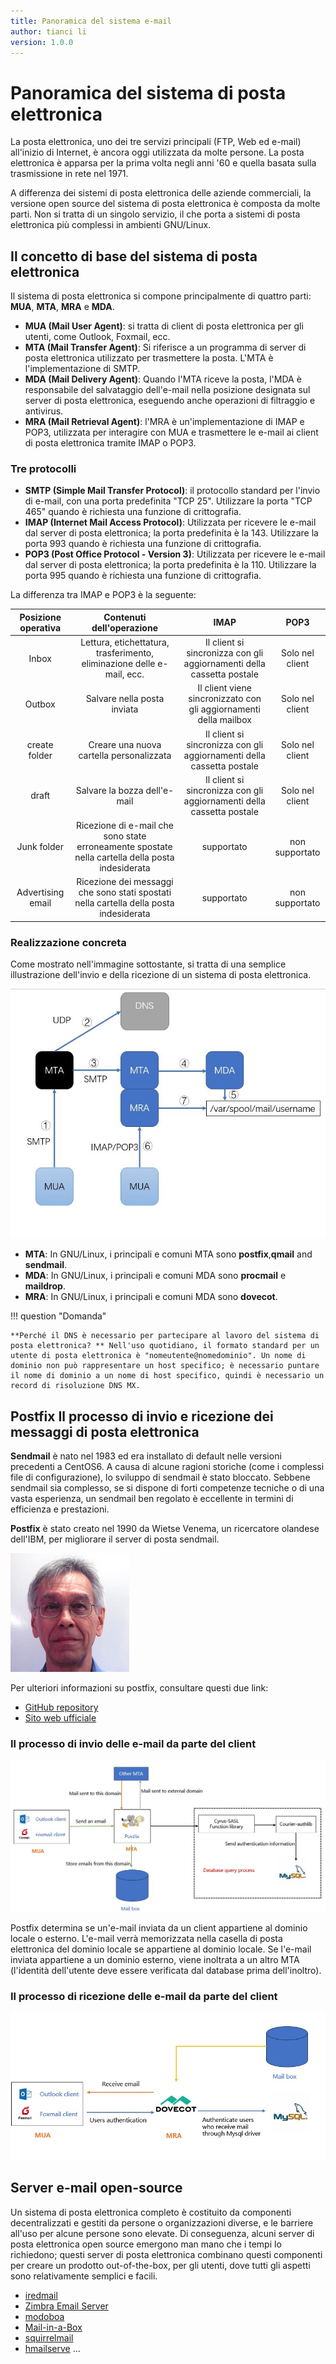 ```yaml
---
title: Panoramica del sistema e-mail
author: tianci li
version: 1.0.0
---
```


# Panoramica del sistema di posta elettronica

La posta elettronica, uno dei tre servizi principali (FTP, Web ed e-mail) all'inizio di Internet, è ancora oggi utilizzata da molte persone. La posta elettronica è apparsa per la prima volta negli anni '60 e quella basata sulla trasmissione in rete nel 1971.

A differenza dei sistemi di posta elettronica delle aziende commerciali, la versione open source del sistema di posta elettronica è composta da molte parti. Non si tratta di un singolo servizio, il che porta a sistemi di posta elettronica più complessi in ambienti GNU/Linux.

## Il concetto di base del sistema di posta elettronica

Il sistema di posta elettronica si compone principalmente di quattro parti: **MUA**, **MTA**, **MRA** e **MDA**.

- **MUA (Mail User Agent)**: si tratta di client di posta elettronica per gli utenti, come Outlook, Foxmail, ecc.
- **MTA (Mail Transfer Agent)**: Si riferisce a un programma di server di posta elettronica utilizzato per trasmettere la posta. L'MTA è l'implementazione di SMTP.
- **MDA (Mail Delivery Agent)**: Quando l'MTA riceve la posta, l'MDA è responsabile del salvataggio dell'e-mail nella posizione designata sul server di posta elettronica, eseguendo anche operazioni di filtraggio e antivirus.
- **MRA (Mail Retrieval Agent)**: l'MRA è un'implementazione di IMAP e POP3, utilizzata per interagire con MUA e trasmettere le e-mail ai client di posta elettronica tramite IMAP o POP3.

### Tre protocolli

- **SMTP (Simple Mail Transfer Protocol)**: il protocollo standard per l'invio di e-mail, con una porta predefinita "TCP 25". Utilizzare la porta "TCP 465" quando è richiesta una funzione di crittografia.
- **IMAP (Internet Mail Access Protocol)**: Utilizzata per ricevere le e-mail dal server di posta elettronica; la porta predefinita è la 143. Utilizzare la porta 993 quando è richiesta una funzione di crittografia.
- **POP3 (Post Office Protocol - Version 3)**: Utilizzata per ricevere le e-mail dal server di posta elettronica; la porta predefinita è la 110. Utilizzare la porta 995 quando è richiesta una funzione di crittografia.

La differenza tra IMAP e POP3 è la seguente:

| Posizione operativa |                                    Contenuti dell'operazione                                     |                                 IMAP                                  |      POP3       |
|:-------------------:|:------------------------------------------------------------------------------------------------:|:---------------------------------------------------------------------:|:---------------:|
|        Inbox        |              Lettura, etichettatura, trasferimento, eliminazione delle e-mail, ecc.              | Il client si sincronizza con gli aggiornamenti della cassetta postale | Solo nel client |
|       Outbox        |                                   Salvare nella posta inviata                                    |   Il client viene sincronizzato con gli aggiornamenti della mailbox   | Solo nel client |
|    create folder    |                             Creare una nuova cartella personalizzata                             | Il client si sincronizza con gli aggiornamenti della cassetta postale | Solo nel client |
|        draft        |                                   Salvare la bozza dell'e-mail                                   | Il client si sincronizza con gli aggiornamenti della cassetta postale | Solo nel client |
|     Junk folder     | Ricezione di e-mail che sono state erroneamente spostate nella cartella della posta indesiderata |                              supportato                               | non supportato  |
|  Advertising email  |      Ricezione dei messaggi che sono stati spostati nella cartella della posta indesiderata      |                              supportato                               | non supportato  |

### Realizzazione concreta

Come mostrato nell'immagine sottostante, si tratta di una semplice illustrazione dell'invio e della ricezione di un sistema di posta elettronica.

![Simple email system](./email-images/email-system01.jpg)

- **MTA**: In GNU/Linux, i principali e comuni MTA sono **postfix**,**qmail** and **sendmail**.
- **MDA**: In GNU/Linux, i principali e comuni MDA sono **procmail** e **maildrop**.
- **MRA**: In GNU/Linux, i principali e comuni MDA sono **dovecot**.

!!! question "Domanda"

    **Perché il DNS è necessario per partecipare al lavoro del sistema di posta elettronica? ** Nell'uso quotidiano, il formato standard per un utente di posta elettronica è "nomeutente@nomedominio". Un nome di dominio non può rappresentare un host specifico; è necessario puntare il nome di dominio a un nome di host specifico, quindi è necessario un record di risoluzione DNS MX.

## Postfix Il processo di invio e ricezione dei messaggi di posta elettronica

**Sendmail** è nato nel 1983 ed era installato di default nelle versioni precedenti a CentOS6. A causa di alcune ragioni storiche (come i complessi file di configurazione), lo sviluppo di sendmail è stato bloccato. Sebbene sendmail sia complesso, se si dispone di forti competenze tecniche o di una vasta esperienza, un sendmail ben regolato è eccellente in termini di efficienza e prestazioni.

**Postfix** è stato creato nel 1990 da Wietse Venema, un ricercatore olandese dell'IBM, per migliorare il server di posta sendmail.

![Wietse Venema](./email-images/Wietse%20Venema.png)

Per ulteriori informazioni su postfix, consultare questi due link:

- [GitHub repository](https://github.com/vdukhovni/postfix)
- [Sito web ufficiale](http://www.postfix.org/)

### Il processo di invio delle e-mail da parte del client

![legend01](./email-images/email-system02.jpg)

Postfix determina se un'e-mail inviata da un client appartiene al dominio locale o esterno. L'e-mail verrà memorizzata nella casella di posta elettronica del dominio locale se appartiene al dominio locale. Se l'e-mail inviata appartiene a un dominio esterno, viene inoltrata a un altro MTA (l'identità dell'utente deve essere verificata dal database prima dell'inoltro).

### Il processo di ricezione delle e-mail da parte del client

![legend02](./email-images/email-system03.jpg)

## Server e-mail open-source

Un sistema di posta elettronica completo è costituito da componenti decentralizzati e gestiti da persone o organizzazioni diverse, e le barriere all'uso per alcune persone sono elevate. Di conseguenza, alcuni server di posta elettronica open source emergono man mano che i tempi lo richiedono; questi server di posta elettronica combinano questi componenti per creare un prodotto out-of-the-box, per gli utenti, dove tutti gli aspetti sono relativamente semplici e facili.

- [iredmail](https://www.iredmail.com/index.html)
- [Zimbra Email Server](https://www.zimbra.com/)
- [modoboa](https://modoboa.org/en/)
- [Mail-in-a-Box](https://mailinabox.email/)
- [squirrelmail](https://www.squirrelmail.org/index.php)
- [hmailserve](https://www.hmailserver.com/) ...

